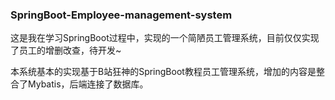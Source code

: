 ###  SpringBoot-Employee-management-system

这是我在学习SpringBoot过程中，实现的一个简陋员工管理系统，目前仅仅实现了员工的增删改查，待开发~

本系统基本的实现基于B站狂神的SpringBoot教程员工管理系统，增加的内容是整合了Mybatis，后端连接了数据库。

